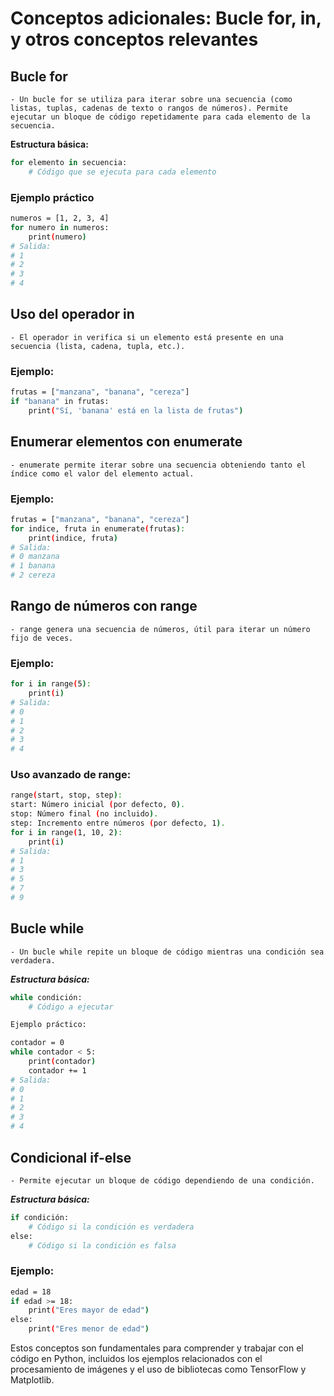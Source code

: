 # Conceptos adicionales: Bucle for, in, y otros conceptos relevantes

## Bucle for
    - Un bucle for se utiliza para iterar sobre una secuencia (como listas, tuplas, cadenas de texto o rangos de números). Permite ejecutar un bloque de código repetidamente para cada elemento de la secuencia.

**Estructura básica:**
```bash
for elemento in secuencia:
    # Código que se ejecuta para cada elemento
```
### Ejemplo práctico
```bash
numeros = [1, 2, 3, 4]
for numero in numeros:
    print(numero)
# Salida: 
# 1
# 2
# 3
# 4
```
## Uso del operador in
    - El operador in verifica si un elemento está presente en una secuencia (lista, cadena, tupla, etc.).

### Ejemplo:
```bash
frutas = ["manzana", "banana", "cereza"]
if "banana" in frutas:
    print("Sí, 'banana' está en la lista de frutas")
```

## Enumerar elementos con enumerate
    - enumerate permite iterar sobre una secuencia obteniendo tanto el índice como el valor del elemento actual.

### Ejemplo:
```bash
frutas = ["manzana", "banana", "cereza"]
for indice, fruta in enumerate(frutas):
    print(indice, fruta)
# Salida:
# 0 manzana
# 1 banana
# 2 cereza
```

## Rango de números con range
    - range genera una secuencia de números, útil para iterar un número fijo de veces.

### Ejemplo:
```bash
for i in range(5):
    print(i)
# Salida:
# 0
# 1
# 2
# 3
# 4
```
### Uso avanzado de range:
```bash
range(start, stop, step):
start: Número inicial (por defecto, 0).
stop: Número final (no incluido).
step: Incremento entre números (por defecto, 1).
for i in range(1, 10, 2):
    print(i)
# Salida:
# 1
# 3
# 5
# 7
# 9
```
## Bucle while
    - Un bucle while repite un bloque de código mientras una condición sea verdadera.

***Estructura básica:***
```bash
while condición:
    # Código a ejecutar
```
```bash
Ejemplo práctico:

contador = 0
while contador < 5:
    print(contador)
    contador += 1
# Salida:
# 0
# 1
# 2
# 3
# 4
```
## Condicional if-else
    - Permite ejecutar un bloque de código dependiendo de una condición.

***Estructura básica:***
```bash
if condición:
    # Código si la condición es verdadera
else:
    # Código si la condición es falsa
```
### Ejemplo:
```bash
edad = 18
if edad >= 18:
    print("Eres mayor de edad")
else:
    print("Eres menor de edad")
```

Estos conceptos son fundamentales para comprender y trabajar con el código en Python, incluidos los ejemplos relacionados con el procesamiento de imágenes y el uso de bibliotecas como TensorFlow y Matplotlib.